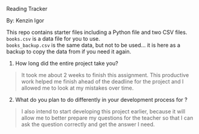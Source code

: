 Reading Tracker


By: Kenzin Igor

This repo contains starter files including a Python file and two CSV files.  
`books.csv` is a data file for you to use.  
`books_backup.csv` is the same data, but not to be used... it is here as a backup to copy the data from if you need it again.


1. How long did the entire project  take you?
> It took me about 2 weeks to finish this assignment. This productive work helped me finish ahead of the deadline for the project and I allowed me to look at my mistakes over time.


2. What do you plan to do  differently in your development process for ?
> I also intend to start developing this project earlier, because it will allow me to better prepare my questions for the teacher so that I can ask the question correctly and get the answer I need.
